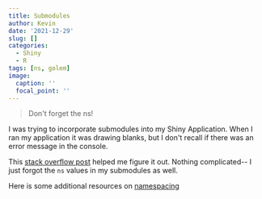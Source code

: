 ```yaml
---
title: Submodules
author: Kevin
date: '2021-12-29'
slug: []
categories:
  - Shiny
  - R
tags: [ns, golem]
image:
  caption: ''
  focal_point: ''
---
```



> Don't forget the ns!

I was trying to incorporate submodules into my Shiny Application.  When I ran my application it was drawing blanks, but I don't recall if there was an error message in the console. 

This [stack overflow post](https://stackoverflow.com/questions/66569152/how-can-i-have-a-shinyapp-calling-a-module-which-in-turn-calls-another-module) helped me figure it out. Nothing complicated-- I just forgot the `ns` values in my submodules as well.

Here is some additional resources on [namespacing](https://engineering-shiny.org/structuring-project.html)